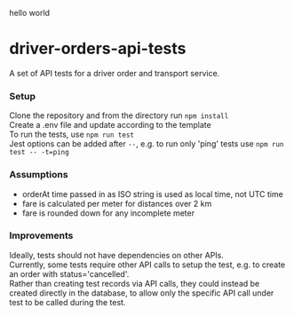 hello world

# driver-orders-api-tests

A set of API tests for a driver order and transport service.

### Setup

Clone the repository and from the directory run `npm install`  
Create a .env file and update according to the template  
To run the tests, use `npm run test`  
Jest options can be added after `--`, e.g. to run only 'ping' tests use `npm run test -- -t=ping`

### Assumptions

- orderAt time passed in as ISO string is used as local time, not UTC time
- fare is calculated per meter for distances over 2 km
- fare is rounded down for any incomplete meter

### Improvements

Ideally, tests should not have dependencies on other APIs.  
Currently, some tests require other API calls to setup the test, e.g. to create an order with status='cancelled'.  
Rather than creating test records via API calls, they could instead be created directly in the database, to allow only the specific API call under test to be called during the test.
